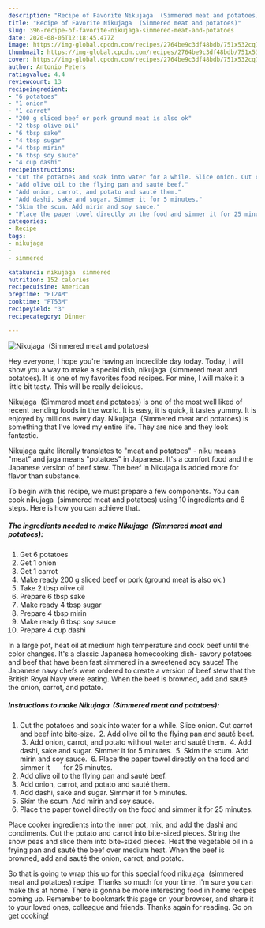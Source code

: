```yaml
---
description: "Recipe of Favorite Nikujaga  (Simmered meat and potatoes)"
title: "Recipe of Favorite Nikujaga  (Simmered meat and potatoes)"
slug: 396-recipe-of-favorite-nikujaga-simmered-meat-and-potatoes
date: 2020-08-05T12:18:45.477Z
image: https://img-global.cpcdn.com/recipes/2764be9c3df48bdb/751x532cq70/nikujaga-simmered-meat-and-potatoes-recipe-main-photo.jpg
thumbnail: https://img-global.cpcdn.com/recipes/2764be9c3df48bdb/751x532cq70/nikujaga-simmered-meat-and-potatoes-recipe-main-photo.jpg
cover: https://img-global.cpcdn.com/recipes/2764be9c3df48bdb/751x532cq70/nikujaga-simmered-meat-and-potatoes-recipe-main-photo.jpg
author: Antonio Peters
ratingvalue: 4.4
reviewcount: 13
recipeingredient:
- "6 potatoes"
- "1 onion"
- "1 carrot"
- "200 g sliced beef or pork ground meat is also ok"
- "2 tbsp olive oil"
- "6 tbsp sake"
- "4 tbsp sugar"
- "4 tbsp mirin"
- "6 tbsp soy sauce"
- "4 cup dashi"
recipeinstructions:
- "Cut the potatoes and soak into water for a while. Slice onion. Cut carrot and beef into bite-size.  2. Add olive oil to the flying pan and sauté beef.  3. Add onion, carrot, and potato without water and sauté them.  4. Add dashi, sake and sugar. Simmer it for 5 minutes.  5. Skim the scum. Add mirin and soy sauce.  6. Place the paper towel directly on the food and simmer it       for 25 minutes."
- "Add olive oil to the flying pan and sauté beef."
- "Add onion, carrot, and potato and sauté them."
- "Add dashi, sake and sugar. Simmer it for 5 minutes."
- "Skim the scum. Add mirin and soy sauce."
- "Place the paper towel directly on the food and simmer it for 25 minutes."
categories:
- Recipe
tags:
- nikujaga
- 
- simmered

katakunci: nikujaga  simmered 
nutrition: 152 calories
recipecuisine: American
preptime: "PT24M"
cooktime: "PT53M"
recipeyield: "3"
recipecategory: Dinner

---
```



![Nikujaga  (Simmered meat and potatoes)](https://img-global.cpcdn.com/recipes/2764be9c3df48bdb/751x532cq70/nikujaga-simmered-meat-and-potatoes-recipe-main-photo.jpg)

Hey everyone, I hope you're having an incredible day today. Today, I will show you a way to make a special dish, nikujaga  (simmered meat and potatoes). It is one of my favorites food recipes. For mine, I will make it a little bit tasty. This will be really delicious.

Nikujaga  (Simmered meat and potatoes) is one of the most well liked of recent trending foods in the world. It is easy, it is quick, it tastes yummy. It is enjoyed by millions every day. Nikujaga  (Simmered meat and potatoes) is something that I've loved my entire life. They are nice and they look fantastic.

Nikujaga quite literally translates to &#34;meat and potatoes&#34; - niku means &#34;meat&#34; and jaga means &#34;potatoes&#34; in Japanese. It&#39;s a comfort food and the Japanese version of beef stew. The beef in Nikujaga is added more for flavor than substance.


To begin with this recipe, we must prepare a few components. You can cook nikujaga  (simmered meat and potatoes) using 10 ingredients and 6 steps. Here is how you can achieve that.

<!--inarticleads1-->

##### The ingredients needed to make Nikujaga  (Simmered meat and potatoes):

1. Get 6 potatoes
1. Get 1 onion
1. Get 1 carrot
1. Make ready 200 g sliced beef or pork (ground meat is also ok.)
1. Take 2 tbsp olive oil
1. Prepare 6 tbsp sake
1. Make ready 4 tbsp sugar
1. Prepare 4 tbsp mirin
1. Make ready 6 tbsp soy sauce
1. Prepare 4 cup dashi


In a large pot, heat oil at medium high temperature and cook beef until the color changes. It&#39;s a classic Japanese homecooking dish- savory potatoes and beef that have been fast simmered in a sweetened soy sauce! The Japanese navy chefs were ordered to create a version of beef stew that the British Royal Navy were eating. When the beef is browned, add and sauté the onion, carrot, and potato. 

<!--inarticleads2-->

##### Instructions to make Nikujaga  (Simmered meat and potatoes):

1. Cut the potatoes and soak into water for a while. Slice onion. Cut carrot and beef into bite-size.  2. Add olive oil to the flying pan and sauté beef.  3. Add onion, carrot, and potato without water and sauté them.  4. Add dashi, sake and sugar. Simmer it for 5 minutes.  5. Skim the scum. Add mirin and soy sauce.  6. Place the paper towel directly on the food and simmer it       for 25 minutes.
1. Add olive oil to the flying pan and sauté beef.
1. Add onion, carrot, and potato and sauté them.
1. Add dashi, sake and sugar. Simmer it for 5 minutes.
1. Skim the scum. Add mirin and soy sauce.
1. Place the paper towel directly on the food and simmer it for 25 minutes.


Place cooker ingredients into the inner pot, mix, and add the dashi and condiments. Cut the potato and carrot into bite-sized pieces. String the snow peas and slice them into bite-sized pieces. Heat the vegetable oil in a frying pan and sauté the beef over medium heat. When the beef is browned, add and sauté the onion, carrot, and potato. 

So that is going to wrap this up for this special food nikujaga  (simmered meat and potatoes) recipe. Thanks so much for your time. I'm sure you can make this at home. There is gonna be more interesting food in home recipes coming up. Remember to bookmark this page on your browser, and share it to your loved ones, colleague and friends. Thanks again for reading. Go on get cooking!
